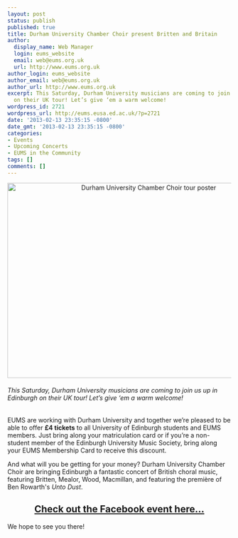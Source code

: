 ```yaml
---
layout: post
status: publish
published: true
title: Durham University Chamber Choir present Britten and Britain
author:
  display_name: Web Manager
  login: eums_website
  email: web@eums.org.uk
  url: http://www.eums.org.uk
author_login: eums_website
author_email: web@eums.org.uk
author_url: http://www.eums.org.uk
excerpt: This Saturday, Durham University musicians are coming to join us up in Edinburgh
  on their UK tour! Let’s give ‘em a warm welcome!
wordpress_id: 2721
wordpress_url: http://eums.eusa.ed.ac.uk/?p=2721
date: '2013-02-13 23:35:15 -0800'
date_gmt: '2013-02-13 23:35:15 -0800'
categories:
- Events
- Upcoming Concerts
- EUMS in the Community
tags: []
comments: []
---
```

<p style="text-align: center;"><a title="click for more details" href="http://www.facebook.com/duchamberchoir"> <img alt="Durham University Chamber Choir tour poster" src="http://eums.eusa.ed.ac.uk/wp-content/uploads/images/w620/posters/durham_brittenandbritain.jpg" width="620" height="438" /></a></p></p>
<h6>This Saturday, Durham University musicians are coming to join us up in Edinburgh on their UK tour! Let&rsquo;s give &lsquo;em a warm welcome!</h6></p>
<p>EUMS are working with Durham University and together we&rsquo;re pleased to be able to offer <b>&pound;4 tickets</b> to all University of Edinburgh students and EUMS members.  Just bring along your matriculation card or if you&rsquo;re a non-student member of the Edinburgh University Music Society, bring along your EUMS Membership Card to receive this discount.</p></p>
<p>And what will you be getting for your money? Durham University Chamber Choir are bringing Edinburgh a fantastic concert of British choral music, featuring Britten, Mealor, Wood, Macmillan, and featuring the premi&egrave;re of Ben Rowarth's <em>Unto Dust</em>.</p></p>
<h2 class="whitelink" style="text-align: center;"><a href="https://www.facebook.com/events/506435416061401/" target="_blank">Check out the Facebook event here...</a></h2></p>
<p>We hope to see you there!</p></p>
